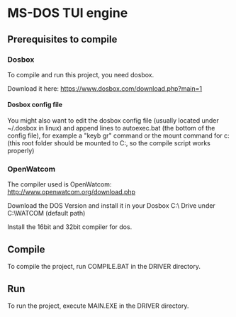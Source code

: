 # MS-DOS TUI engine


## Prerequisites to compile

### Dosbox
To compile and run this project, you need dosbox.

Download it here: https://www.dosbox.com/download.php?main=1


#### Dosbox config file
You might also want to edit the dosbox config file (usually located under ~/.dosbox in linux)
and append lines to autoexec.bat (the bottom of the config file),
for example a "keyb gr" command or the mount command for c: (this root folder should be mounted to C:, so the compile script works properly)


### OpenWatcom
The compiler used is OpenWatcom: http://www.openwatcom.org/download.php

Download the DOS Version and install it in your Dosbox C:\ Drive under C:\WATCOM (default path)

Install the 16bit and 32bit compiler for dos.


## Compile
To compile the project, run COMPILE.BAT in the DRIVER directory.


## Run
To run the project, execute MAIN.EXE in the DRIVER directory.

